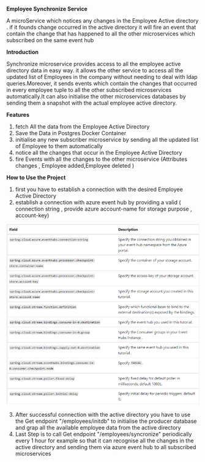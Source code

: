 **Employee Synchronize Service**

A microService which notices any changes in the Employee Active directory . if it founds  change occurred in the active directory
it will fire an event that contain the change that has happened to all the other microservices which subscribed on the same event hub


**Introduction**

Synchronize microservice provides access to all the employee active directory data in easy way. it allows the other service
to access all the updated list of Employees in the company without needing to deal with ldap queries.Moreover, it sends events which contain the
changes that occurred in every employee tuple to all the other subscribed microservices automatically.It can also initialise the other
microservices databases by sending them a snapshot with the actual employee active directory.


**Features**

1) fetch All the data from the Employee Active Directory 
2) Save the Data in Postgres Docker Container 
3) initialise any new subscriber microservice by sending all the updated list of Employee to them automatically 
4) notice all the changes that occur in the Employee Active Directory
5) fire Events with all the changes to the other microservice (Attributes changes , Employee added,Employee deleted )



**How to Use the Project**
1) first you have to  establish a connection with the desired Employee Active Directory
2) establish a connection with azure event hub by providing a valid ( connection string , provide azure account-name for storage purpose , account-key) 


![img.png](img.png)

3) After successful connection with the active directory you have to use the Get endpoint "/employees/initdb" to initialise the producer database and grap all the available employee data from the active directory
4) Last Step is to call Get endpoint "/employees/syncronize" periodically every 1 hour for example so that it can recognise all the changes in the active directory and sending them via azure event hub to all subscribed microservices